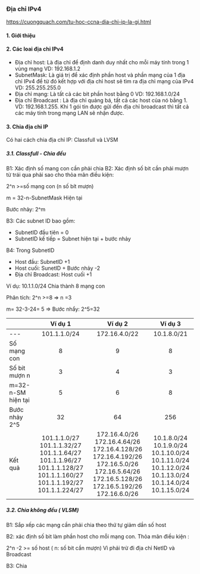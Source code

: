 ### Địa chỉ IPv4
https://cuongquach.com/tu-hoc-ccna-dia-chi-ip-la-gi.html
#### 1. Giới thiệu

#### 2. Các loai địa chỉ IPv4
- Địa chỉ host: Là địa chỉ để định danh duy nhất cho mỗi máy tính trong 1 vùng mạng
VD: 192.168.1.2
- SubnetMask: Là giá trị để xác định phần host và phần mạng của 1 địa chỉ IPv4 để từ đó kết hợp với địa chỉ host sẽ tìm ra địa chỉ mạng của IPv4 VD: 255.255.255.0
- Địa chỉ mạng: Là tất cả các bit phần host bằng 0
VD: 192.168.1.0/24
- Địa chỉ Broadcast : Là địa chỉ quảng bá, tất cả các host của nó bằng 1. 
VD: 192.168.1.255.
Khi 1 gói tin được gửi đến địa chỉ broadcast thì tất cả các máy tính trong mạng LAN sẽ nhận được. 

#### 3. Chia địa chỉ IP
Có hai cách chia địa chỉ IP: Classfull và LVSM 
##### 3.1. Classfull - Chia đều
B1: Xác định số mang con cần phải chia
B2: Xác định số bit cần phải mượn từ trái qua phải sao cho thỏa mãn điều kiện: 

2^n >=số mạng con  (n số bít mượn)

m = 32-n-SubnetMask Hiện tại

Bước nhảy: 2^m

B3: Các subnet ID bao gồm: 

- SubnetID đầu tiên = 0 
- SubnetID kế tiếp = Subnet hiện tại + bước nhảy

B4: Trong SubnetID
- Host đầu: SubnetID +1
- Host cuối: SunetID + Bước nhảy -2
- Địa chỉ Broadcast: Host cuối +1

Ví dụ: 10.1.1.0/24  Chia thành 8 mạng con 

Phân tích: 2^n >=8 => n =3

m= 32-3-24= 5  => Bước nhẩy: 2^5=32

| |Ví dụ 1| Ví dụ 2|Ví dụ 3|
|--- |:-------:|:-------:|:-------:|
|---|101.1.1.0/24|172.16.4.0/22|10.1.8.0/21|
|Số mạng con|8|9|8|
|Số bit mượn n|3|4|3|
|m=32-n-SM hiện tại|5|6|8|
|Bước nhảy 2^5| 32| 64|256|
|Kết quả|101.1.1.0/27 101.1.1.32/27 101.1.1.64/27 101.1.1.96/27 101.1.1.128/27  101.1.1.160/27 101.1.1.192/27 101.1.1.224/27| 172.16.4.0/26 172.16.4.64/26 172.16.4.128/26 172.16.4.192/26 172.16.5.0/26 172.16.5.64/26 172.16.5.128/26 172.16.5.192/26 172.16.6.0/26|10.1.8.0/24 10.1.9.0/24 10.1.10.0/24 10.1.11.0/24 10.1.12.0/24 10.1.13.0/24 10.1.14.0/24 10.1.15.0/24  

##### 3.2. Chia không đều ( VLSM)
B1: Sắp xếp các mạng cần phải chia theo thứ tự giảm dần số host

B2: xác định số bit làm phần host cho mỗi mạng con. Thỏa mãn điều kiện : 

2^n -2 >= số host ( n: số bit cần mượn) Vì phải trừ đi địa chỉ NetID và Broadcast 

B3: Chia 



